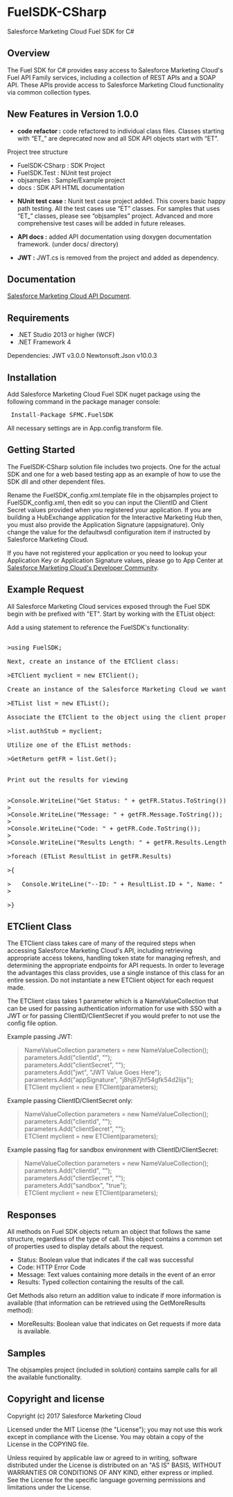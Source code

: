 FuelSDK-CSharp
============

Salesforce Marketing Cloud Fuel SDK for C# 

## Overview ##
The Fuel SDK for C# provides easy access to Salesforce Marketing Cloud's Fuel API Family services, including a collection of REST APIs and a SOAP API. These APIs provide access to Salesforce Marketing Cloud functionality via common collection types. 

## New Features in Version 1.0.0 ##
* **code refactor :** code refactored to individual class files. Classes starting with “ET_” are deprecated now and all SDK API objects start with “ET”. 

Project tree structure 
- FuelSDK-CSharp : SDK Project 
- FuelSDK.Test   : NUnit test project
- objsamples     : Sample/Example project
- docs           : SDK API HTML documentation 

* **NUnit test case :** Nunit test case project added. This covers basic happy path testing. All the test cases use “ET” classes. For samples that uses “ET_” classes, please see “objsamples” project. Advanced and more comprehensive test cases will be added in future releases.

* **API docs :** added API documentation using doxygen documentation framework. (under docs/ directory)

* **JWT :** JWT.cs is removed from the project and added as dependency.

## Documentation ##
[Salesforce Marketing Cloud API Document](http://salesforce-marketingcloud.github.io/FuelSDK-CSharp).

## Requirements ##
- .NET Studio 2013 or higher (WCF)
- .NET Framework 4 

Dependencies:
JWT v3.0.0
Newtonsoft.Json v10.0.3

## Installation ##

Add Salesforce Marketing Cloud Fuel SDK nuget package using the following command in the package manager console:

<pre> Install-Package SFMC.FuelSDK </pre>
All necessary settings are in App.config.transform file.

## Getting Started ##
The FuelSDK-CSharp solution file includes two projects. One for the actual SDK and one for a web based testing app as an example of how to use the SDK dll and other dependent files.

Rename the  FuelSDK_config.xml.template file in the objsamples project to FuelSDK_config.xml, then edit so you can input the ClientID and Client Secret values provided when you registered your application. If you are building a HubExchange application for the Interactive Marketing Hub then, you must also provide the Application Signature (appsignature). Only change the value for the defaultwsdl configuration item if instructed by Salesforce Marketing Cloud.

If you have not registered your application or you need to lookup your Application Key or Application Signature values, please go to App Center at [Salesforce Marketing Cloud's Developer Community]( https://appcenter-auth.s1.marketingcloudapps.com).

## Example Request ##
All Salesforce Marketing Cloud services exposed through the Fuel SDK begin with be prefixed with "ET". Start by working with the ETList object:

Add a using statement to reference the FuelSDK's functionality:
<pre>

>using FuelSDK;

Next, create an instance of the ETClient class:

>ETClient myclient = new ETClient();            

Create an instance of the Salesforce Marketing Cloud we want to work with:

>ETList list = new ETList();

Associate the ETClient to the object using the client property:

>list.authStub = myclient;

Utilize one of the ETList methods:

>GetReturn getFR = list.Get();


Print out the results for viewing


>Console.WriteLine("Get Status: " + getFR.Status.ToString());
>
>Console.WriteLine("Message: " + getFR.Message.ToString());
>
>Console.WriteLine("Code: " + getFR.Code.ToString());
>
>Console.WriteLine("Results Length: " + getFR.Results.Length);

>foreach (ETList ResultList in getFR.Results) <br />
>{<br/>
>&nbsp;&nbsp;&nbsp;Console.WriteLine("--ID: " + ResultList.ID + ", Name: " + ResultList.ListName + ", Description: " + ResultList.Description);
><br/>
>}
</pre>



## ETClient Class ##
The ETClient class takes care of many of the required steps when accessing Salesforce Marketing Cloud's API, including retrieving appropriate access tokens, handling token state for managing refresh, and determining the appropriate endpoints for API requests. In order to leverage the advantages this class provides, use a single instance of this class for an entire session. Do not instantiate a new ETClient object for each request made.

The ETClient class takes 1 parameter which is a NameValueCollection that can be used for passing authentication information for use with SSO with a JWT or for passing ClientID/ClientSecret if you would prefer to not use the config file option. 

Example passing JWT: 
> NameValueCollection parameters = new NameValueCollection();<br>
parameters.Add("clientId", "<your client id>");<br>
parameters.Add("clientSecret", "<your client secret>");<br>
parameters.Add("jwt", "JWT Value Goes Here");<br>
parameters.Add("appSignature", "j8hj87jhf54gfk54d2lijs");<br>
ETClient myclient = new ETClient(parameters);<br>

Example passing ClientID/ClientSecret only: 
> NameValueCollection parameters = new NameValueCollection();<br>
parameters.Add("clientId", "<your client id>");<br>
parameters.Add("clientSecret", "<your client secret>");<br>
ETClient myclient = new ETClient(parameters);<br>

Example passing flag for sandbox environment with ClientID/ClientSecret: 
> NameValueCollection parameters = new NameValueCollection();<br>
parameters.Add("clientId", "<your client id>");<br>
parameters.Add("clientSecret", "<your client secret>");<br>
parameters.Add("sandbox", "true");<br>
ETClient myclient = new ETClient(parameters);<br>

## Responses ##
All methods on Fuel SDK objects return an object that follows the same structure, regardless of the type of call. This object contains a common set of properties used to display details about the request.

- Status: Boolean value that indicates if the call was successful
- Code: HTTP Error Code 
- Message: Text values containing more details in the event of an error
- Results: Typed collection containing the results of the call.

Get Methods also return an addition value to indicate if more information is available (that information can be retrieved using the GetMoreResults method):

- MoreResults: Boolean value that indicates on Get requests if more data is available.


## Samples ##
The objsamples project (included in solution) contains sample calls for all the available functionality.

## Copyright and license ##
Copyright (c) 2017 Salesforce Marketing Cloud

Licensed under the MIT License (the "License"); you may not use this work except in compliance with the License. You may obtain a copy of the License in the COPYING file.

Unless required by applicable law or agreed to in writing, software distributed under the License is distributed on an "AS IS" BASIS, WITHOUT WARRANTIES OR CONDITIONS OF ANY KIND, either express or implied. See the License for the specific language governing permissions and limitations under the License.
